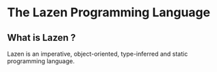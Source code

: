 # The Lazen Programming Language
<h2>What is Lazen ?</h2>
Lazen is an imperative, object-oriented, type-inferred and static programming language.
